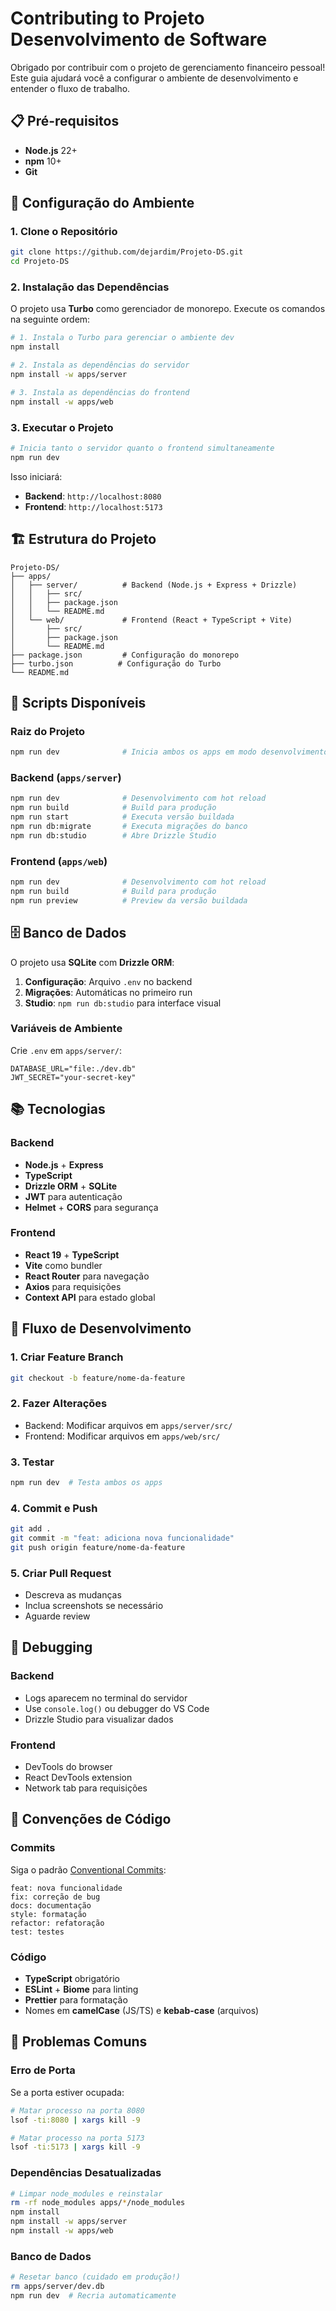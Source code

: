 # Contributing to Projeto Desenvolvimento de Software

Obrigado por contribuir com o projeto de gerenciamento financeiro pessoal! Este guia ajudará você a configurar o ambiente de desenvolvimento e entender o fluxo de trabalho.

## 📋 Pré-requisitos

- **Node.js** 22+ 
- **npm** 10+
- **Git**

## 🚀 Configuração do Ambiente

### 1. Clone o Repositório
```bash
git clone https://github.com/dejardim/Projeto-DS.git
cd Projeto-DS
```

### 2. Instalação das Dependências

O projeto usa **Turbo** como gerenciador de monorepo. Execute os comandos na seguinte ordem:

```bash
# 1. Instala o Turbo para gerenciar o ambiente dev
npm install

# 2. Instala as dependências do servidor
npm install -w apps/server

# 3. Instala as dependências do frontend
npm install -w apps/web
```

### 3. Executar o Projeto

```bash
# Inicia tanto o servidor quanto o frontend simultaneamente
npm run dev
```

Isso iniciará:
- **Backend**: `http://localhost:8080`
- **Frontend**: `http://localhost:5173`

## 🏗️ Estrutura do Projeto

```
Projeto-DS/
├── apps/
│   ├── server/          # Backend (Node.js + Express + Drizzle)
│   │   ├── src/
│   │   ├── package.json
│   │   └── README.md
│   └── web/             # Frontend (React + TypeScript + Vite)
│       ├── src/
│       ├── package.json
│       └── README.md
├── package.json         # Configuração do monorepo
├── turbo.json          # Configuração do Turbo
└── README.md
```

## 🔧 Scripts Disponíveis

### Raiz do Projeto
```bash
npm run dev              # Inicia ambos os apps em modo desenvolvimento
```

### Backend (`apps/server`)
```bash
npm run dev              # Desenvolvimento com hot reload
npm run build            # Build para produção
npm run start            # Executa versão buildada
npm run db:migrate       # Executa migrações do banco
npm run db:studio        # Abre Drizzle Studio
```

### Frontend (`apps/web`)
```bash
npm run dev              # Desenvolvimento com hot reload
npm run build            # Build para produção
npm run preview          # Preview da versão buildada
```

## 🗄️ Banco de Dados

O projeto usa **SQLite** com **Drizzle ORM**:

1. **Configuração**: Arquivo `.env` no backend
2. **Migrações**: Automáticas no primeiro run
3. **Studio**: `npm run db:studio` para interface visual

### Variáveis de Ambiente

Crie `.env` em `apps/server/`:
```env
DATABASE_URL="file:./dev.db"
JWT_SECRET="your-secret-key"
```

## 📚 Tecnologias

### Backend
- **Node.js** + **Express**
- **TypeScript**
- **Drizzle ORM** + **SQLite**
- **JWT** para autenticação
- **Helmet** + **CORS** para segurança

### Frontend
- **React 19** + **TypeScript**
- **Vite** como bundler
- **React Router** para navegação
- **Axios** para requisições
- **Context API** para estado global

## 🔄 Fluxo de Desenvolvimento

### 1. Criar Feature Branch
```bash
git checkout -b feature/nome-da-feature
```

### 2. Fazer Alterações
- Backend: Modificar arquivos em `apps/server/src/`
- Frontend: Modificar arquivos em `apps/web/src/`

### 3. Testar
```bash
npm run dev  # Testa ambos os apps
```

### 4. Commit e Push
```bash
git add .
git commit -m "feat: adiciona nova funcionalidade"
git push origin feature/nome-da-feature
```

### 5. Criar Pull Request
- Descreva as mudanças
- Inclua screenshots se necessário
- Aguarde review

## 🐛 Debugging

### Backend
- Logs aparecem no terminal do servidor
- Use `console.log()` ou debugger do VS Code
- Drizzle Studio para visualizar dados

### Frontend
- DevTools do browser
- React DevTools extension
- Network tab para requisições

## 📝 Convenções de Código

### Commits
Siga o padrão [Conventional Commits](https://www.conventionalcommits.org/):
```
feat: nova funcionalidade
fix: correção de bug
docs: documentação
style: formatação
refactor: refatoração
test: testes
```

### Código
- **TypeScript** obrigatório
- **ESLint** + **Biome** para linting
- **Prettier** para formatação
- Nomes em **camelCase** (JS/TS) e **kebab-case** (arquivos)

## 🚨 Problemas Comuns

### Erro de Porta
Se a porta estiver ocupada:
```bash
# Matar processo na porta 8080
lsof -ti:8080 | xargs kill -9

# Matar processo na porta 5173
lsof -ti:5173 | xargs kill -9
```

### Dependências Desatualizadas
```bash
# Limpar node_modules e reinstalar
rm -rf node_modules apps/*/node_modules
npm install
npm install -w apps/server
npm install -w apps/web
```

### Banco de Dados
```bash
# Resetar banco (cuidado em produção!)
rm apps/server/dev.db
npm run dev  # Recria automaticamente
```
